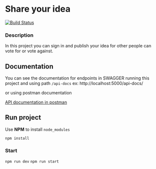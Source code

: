# Share your idea

[![Build Status](https://travis-ci.org/4rturd13/api-rest-share-idea-nodejs.svg?branch=master)](https://travis-ci.org/github/4rturd13/api-rest-share-idea-nodejs)

### Description

In this project you can sign in and publish your idea for other people can vote for or vote against.

## Documentation

You can see the documentation for endpoints in SWAGGER
running this project and using path `/api-docs`
ex: http://localhost:5000/api-docs/

or using postman documentation

[API documentation in postman](https://documenter.getpostman.com/view/8841704/TVYQ3F1X)

## Run project

Use **NPM** to install `node_modules`

`npm install`

### Start

`npm run dev`
`npm run start`
